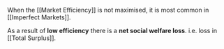 When the [[Market Efficiency]] is not maximised, it is most common in [[Imperfect Markets]]. 

As a result of **low efficiency** there is a **net social welfare loss**. i.e. loss in [[Total Surplus]].